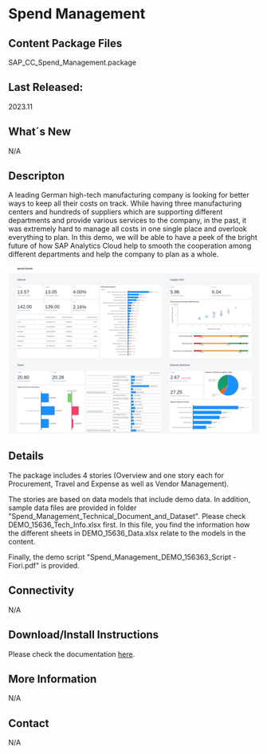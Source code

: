 # Spend Management

## Content Package Files
SAP_CC_Spend_Management.package 

## Last Released:
2023.11

## What´s New
N/A

## Descripton
A leading German high-tech manufacturing company is looking for better ways to keep all their costs on track. While having three manufacturing centers and hundreds of suppliers which are supporting different departments and provide various services to the company, in the past, it was extremely hard to manage all costs in one single place and overlook everything to plan.
In this demo, we will be able to have a peek of the bright future of how SAP Analytics Cloud help to smooth the cooperation among different departments and help the company to plan as a whole.

![Spend Management](Spend_Management_Screenshot.png)

## Details
The package includes 4 stories (Overview and one story each for Procurement, Travel and Expense as well as Vendor Management).

The stories are based on data models that include demo data.
In addition, sample data files are provided in folder "Spend_Management_Technical_Document_and_Dataset".
Please check DEMO_15636_Tech_Info.xlsx first. In this file, you find the information how the different sheets in DEMO_15636_Data.xlsx relate to the models in the content.

Finally, the demo script "Spend_Management_DEMO_156363_Script - Fiori.pdf" is provided.

## Connectivity
N/A

## Download/Install Instructions
Please check the documentation [here](https://help.sap.com/docs/SAP_ANALYTICS_CLOUD/42093f14b43c485fbe3adbbe81eff6c8/603e26204ce14bd8b5f9729a8123636f.html).


## More Information
N/A

## Contact
N/A

